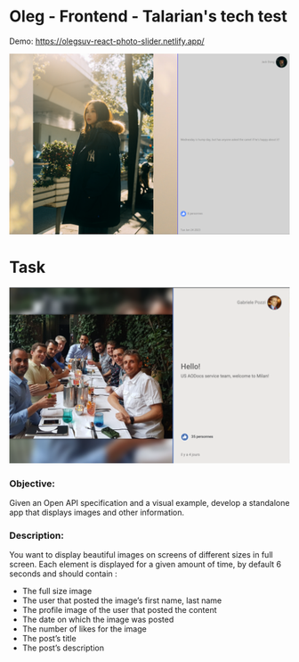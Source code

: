 # Oleg - Frontend - Talarian's tech test

Demo: https://olegsuv-react-photo-slider.netlify.app/

![demo.png](demo.png)

# Task

![task.png](task.png)

### Objective:
Given an Open API specification and a visual example, develop a standalone app that displays images and other information.

### Description:
You want to display beautiful images on screens of different sizes in full screen. 
Each element is displayed for a given amount of time, by default 6 seconds and should contain :
- The full size image
- The user that posted the image’s first name, last name
- The profile image of the user that posted the content
- The date on which the image was posted
- The number of likes for the image
- The post’s title
- The post’s description
